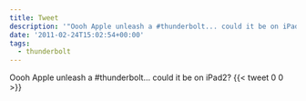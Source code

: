 ```yaml
---
title: Tweet
description: '"Oooh Apple unleash a #thunderbolt... could it be on iPad2? "'
date: '2011-02-24T15:02:54+00:00'
tags:
  - thunderbolt
---
```

Oooh Apple unleash a #thunderbolt... could it be on iPad2? 
      {{< tweet 0 0 >}}
    
